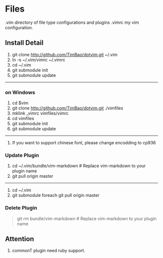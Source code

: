 # Files
.vim directory of file type configurations and plugins .vimrc my vim configuration.

## Install Detail

1. git clone http://github.com/TimBao/dotvim.git ~/.vim
1. ln -s ~/.vim/vimrc ~/.vimrc
1. cd ~/.vim
1. git submodule init
1. git submodule update

----
### on Windows

1. cd $vim
1. git clone http://github.com/TimBao/dotvim.git ./vimfiles
1. mklink \_vimrc vimfiles/vimrc
1. cd vimfiles
1. git submodule init
1. git submodule update

---
1. If you want to support chinese font, please change encodding to cp936

### Update Plugin

1. cd ~/.vim/bundle/vim-markdown  # Replace vim-markdown to your plugin name
1. git pull origin master

----

1. cd ~/.vim
1. git submodule foreach git pull origin master

### Delete Plugin

> git rm bundle/vim-markdown  # Replace vim-markdown to your plugin name

## Attention
1. commonT plugin need ruby support.
